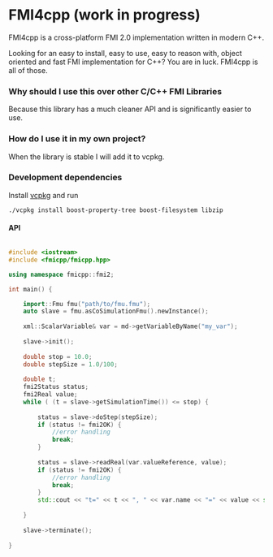 # FMI4cpp (work in progress)

FMI4cpp is a cross-platform FMI 2.0 implementation written in modern C++.

Looking for an easy to install, easy to use, easy to reason with, object oriented and fast FMI implementation for C++? 
You are in luck. FMI4cpp is all of those.

### Why should I use this over other C/C++ FMI Libraries

Because this library has a much cleaner API and is significantly easier to use.


### How do I use it in my own project?

When the library is stable I will add it to vcpkg.


### Development dependencies

Install [vcpkg](https://github.com/Microsoft/vcpkg) and run

```
./vcpkg install boost-property-tree boost-filesystem libzip
``` 

#### API

```cpp

#include <iostream>
#include <fmicpp/fmicpp.hpp>

using namespace fmicpp::fmi2;

int main() {

    import::Fmu fmu("path/to/fmu.fmu");
    auto slave = fmu.asCoSimulationFmu().newInstance();
    
    xml::ScalarVariable& var = md->getVariableByName("my_var");
    
    slave->init();
    
    double stop = 10.0;
    double stepSize = 1.0/100;
    
    double t;
    fmi2Status status;
    fmi2Real value;
    while ( (t = slave->getSimulationTime()) <= stop) {
    
        status = slave->doStep(stepSize);
        if (status != fmi2OK) {
            //error handling
            break;
        }
        
        status = slave->readReal(var.valueReference, value);
        if (status != fmi2OK) {
            //error handling
            break;
        }
        std::cout << "t=" << t << ", " << var.name << "=" << value << std::endl;
     
    }
    
    slave->terminate();
    
}

```